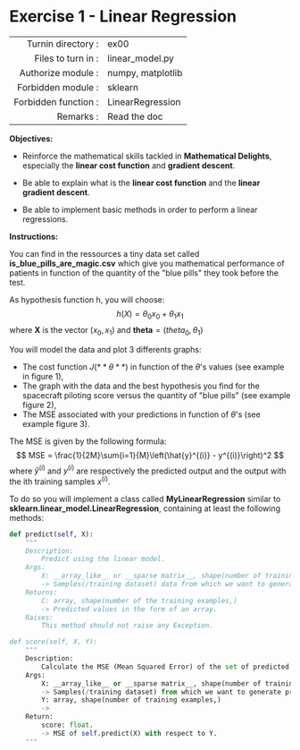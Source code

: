 # Exercise 1 - Linear Regression

|                         |                    |
| -----------------------:| ------------------ |
|   Turnin directory :    |  ex00              |
|   Files to turn in :    |  linear\_model.py  |
|   Authorize module :    |  numpy, matplotlib |
|   Forbidden module :    |  sklearn           |
|   Forbidden function :  |  LinearRegression  |
|   Remarks :             |  Read the doc      |

**Objectives:** 

* Reinforce the mathematical skills tackled in **Mathematical Delights**, especially the __linear cost function__ and __gradient descent__.
* Be able to explain what is the __linear cost function__ and the __linear gradient descent__.

* Be able to implement basic methods in order to perform a linear regressions.


**Instructions:**

You can find in the ressources a tiny data set called __is_blue_pills_are_magic.csv__ which give you mathematical performance of patients in function of the quantity of the "blue pills" they took before the test.

As hypothesis function h, you will choose:
$$
h(X)= \theta_0x_0 + \theta_1x_1
$$
where $\pmb{X}$ is the vector $(x_0, x_1)$ and $\pmb{theta} = (theta_0, \theta_1)$


You will model the data and plot 3 differents graphs:
* The cost function $J(**\theta**)$ in function of the $\theta$'s values (see example in figure 1),
* The graph with the data and the best hypothesis you find for the spacecraft piloting score versus the quantity of "blue pills" (see example figure 2),
* The MSE associated with your predictions in function of $\theta$'s (see example figure 3).

The MSE is given by the following formula:
$$
MSE = \frac{1}{2M}\sum{i=1}{M}\left(\hat{y}^{(i)} - y^{(i)}\right)^2
$$
where $\hat{y}^{(i)}$ and $y^(i)$ are respectively the predicted output and the output with the ith training samples $x^{(i)}$.

To do so you will implement a class called **MyLinearRegression**  similar to **sklearn.linear\_model.LinearRegression**, containing at least the following methods:
``` python
def predict(self, X):
	"""
	Description:
		Predict using the linear model.
	Args:
		X: __array_like__ or __sparse matrix__, shape(number of training examples, number of features)
		-> Samples(/training dataset) data from which we want to generate predicted values.
	Returns:
		C: array, shape(number of the training examples,)
		-> Predicted values in the form of an array.
	Raises:
		This method should not raise any Exception.

def score(self, X, Y):
	"""
	Description:
		Calculate the MSE (Mean Squared Error) of the set of predicted values with respect to Y.
	Args:
		X: __array_like__ or __sparse matrix__, shape(number of training examples, number of features)
		-> Samples(/training dataset) from which we want to generate predicted values.
		Y: array, shape(number of training examples,)
		->
	Return:
		score: float.
		-> MSE of self.predict(X) with respect to Y.
	"""
```
